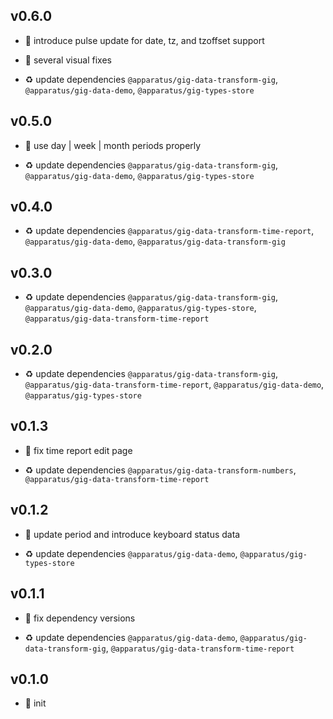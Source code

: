 ## v0.6.0

* 🌱 introduce pulse update for date, tz, and tzoffset support

* 🐞 several visual fixes

* ♻️ update dependencies `@apparatus/gig-data-transform-gig`, `@apparatus/gig-data-demo`, `@apparatus/gig-types-store`

## v0.5.0

* 🌱 use day | week | month periods properly

* ♻️ update dependencies `@apparatus/gig-data-transform-gig`, `@apparatus/gig-data-demo`, `@apparatus/gig-types-store`

## v0.4.0

* ♻️ update dependencies `@apparatus/gig-data-transform-time-report`, `@apparatus/gig-data-demo`, `@apparatus/gig-data-transform-gig`

## v0.3.0

* ♻️ update dependencies `@apparatus/gig-data-transform-gig`, `@apparatus/gig-data-demo`, `@apparatus/gig-types-store`, `@apparatus/gig-data-transform-time-report`

## v0.2.0

* ♻️ update dependencies `@apparatus/gig-data-transform-gig`, `@apparatus/gig-data-transform-time-report`, `@apparatus/gig-data-demo`, `@apparatus/gig-types-store`

## v0.1.3

* 🐞 fix time report edit page

* ♻️ update dependencies `@apparatus/gig-data-transform-numbers`, `@apparatus/gig-data-transform-time-report`

## v0.1.2

* 🐞 update period and introduce keyboard status data

* ♻️ update dependencies `@apparatus/gig-data-demo`, `@apparatus/gig-types-store`

## v0.1.1

* 🐞 fix dependency versions

* ♻️ update dependencies `@apparatus/gig-data-demo`, `@apparatus/gig-data-transform-gig`, `@apparatus/gig-data-transform-time-report`

## v0.1.0

* 🐣 init
